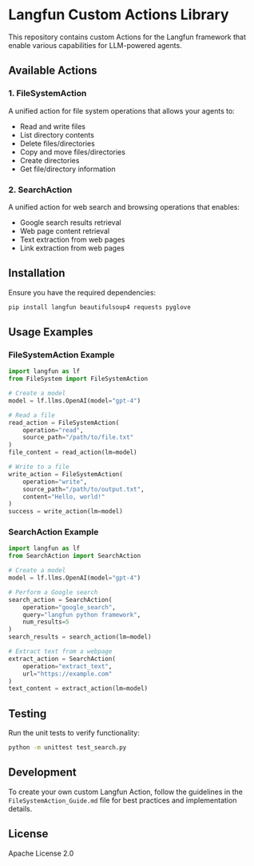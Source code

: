 # Langfun Custom Actions Library

This repository contains custom Actions for the Langfun framework that enable various capabilities for LLM-powered agents.

## Available Actions

### 1. FileSystemAction

A unified action for file system operations that allows your agents to:
- Read and write files
- List directory contents
- Delete files/directories
- Copy and move files/directories
- Create directories
- Get file/directory information

### 2. SearchAction

A unified action for web search and browsing operations that enables:
- Google search results retrieval
- Web page content retrieval
- Text extraction from web pages
- Link extraction from web pages

## Installation

Ensure you have the required dependencies:

```bash
pip install langfun beautifulsoup4 requests pyglove
```

## Usage Examples

### FileSystemAction Example

```python
import langfun as lf
from FileSystem import FileSystemAction

# Create a model
model = lf.llms.OpenAI(model="gpt-4")

# Read a file
read_action = FileSystemAction(
    operation="read",
    source_path="/path/to/file.txt"
)
file_content = read_action(lm=model)

# Write to a file
write_action = FileSystemAction(
    operation="write",
    source_path="/path/to/output.txt",
    content="Hello, world!"
)
success = write_action(lm=model)
```

### SearchAction Example

```python
import langfun as lf
from SearchAction import SearchAction

# Create a model
model = lf.llms.OpenAI(model="gpt-4")

# Perform a Google search
search_action = SearchAction(
    operation="google_search",
    query="langfun python framework",
    num_results=5
)
search_results = search_action(lm=model)

# Extract text from a webpage
extract_action = SearchAction(
    operation="extract_text",
    url="https://example.com"
)
text_content = extract_action(lm=model)
```

## Testing

Run the unit tests to verify functionality:

```bash
python -m unittest test_search.py
```

## Development

To create your own custom Langfun Action, follow the guidelines in the `FileSystemAction_Guide.md` file for best practices and implementation details.

## License

Apache License 2.0